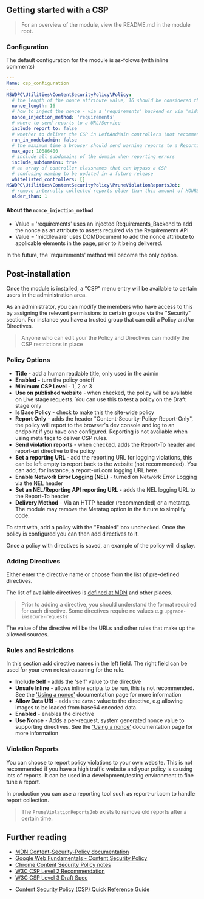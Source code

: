 ## Getting started with a CSP

> For an overview of the module, view the README.md in the module root.

### Configuration

The default configuration for the module is as-folows (with inline comments)

```yaml
---
Name: csp_configuration
---
NSWDPC\Utilities\ContentSecurityPolicy\Policy:
  # the length of the nonce attribute value, 16 should be considered the minimum
  nonce_length: 16
  # how to inject the nonce - via a 'requirements' backend or via 'middleware' (see below)
  nonce_injection_method: 'requirements'
  # where to send reports to a URL/Service
  include_report_to: false
  # whether to deliver the CSP in LeftAndMain controllers (not recommended at the moment)
  run_in_modeladmin: false
  # the maximum time a browser should send warning reports to a Reporting endpoint
  max_age: 10886400
  # include all subdomains of the domain when reporting errors
  include_subdomains: true
  # an array of controller classnames that can bypass a CSP
  # confusing naming to be updated in a future release
  whitelisted_controllers: []
NSWDPC\Utilities\ContentSecurityPolicy\PruneViolationReportsJob:
  # remove internally collected reports older than this amount of HOURS
  older_than: 1
```

#### About the `nonce_injection_method`

+ Value = 'requirements' uses an injected Requirements_Backend to add the nonce as an attribute to assets required via the Requirements API
+ Value = 'middleware' uses DOMDocument to add the nonce attribute to applicable elements in the page, prior to it being delivered.

In the future, the 'requirements' method will become the only option.

## Post-installation

Once the module is installed, a "CSP" menu entry will be available to certain users in the administration area.

As an administrator, you can modify the members who have access to this by assigning the relevant permissions to certain groups via the "Security" section. For instance you have a trusted group that can edit a Policy and/or Directives.

> Anyone who can edit your the Policy and Directives can modify the CSP restrictions in place

### Policy Options

+ **Title** - add a human readable title, only used in the admin
+ **Enabled** - turn the policy on/off
+ **Minimum CSP Level** - 1, 2 or 3
+ **Use on published website** - when checked, the policy will be available on Live stage requests. You can use this to test a policy on the Draft stage only
+ **Is Base Policy** - check to make this the site-wide policy
+ **Report Only** - adds the header "Content-Security-Policy-Report-Only", the policy will report to the browser's dev console and log to an endpoint if you have one configured. Reporting is not available when using meta tags to deliver CSP rules.
+ **Send violation reports** - when checked, adds the Report-To header and report-uri directive to the policy
+ **Set a reporting URL** - add the reporting URL for logging violations, this can be left empty to report back to the website (not recommended). You can add, for instance, a report-uri.com logging URL here.
+ **Enable Network Error Logging (NEL)** - turned on Network Error Logging via the NEL header
+ **Set an NEL/Reporting API reporting URL** - adds the NEL logging URL to the Report-To header
+ **Delivery Method** -  Via an HTTP header (recommended) or a metatag. The module may remove the Metatag option in the future to simplify code.

To start with, add a policy with the "Enabled" box unchecked. Once the policy is configured you can then add directives to it.

Once a policy with directives is saved, an example of the policy will display.

### Adding Directives

Either enter the directive name or choose from the list of pre-defined directives.

The list of available directives is [defined at MDN](https://developer.mozilla.org/en-US/docs/Web/HTTP/Headers/Content-Security-Policy) and other places.

> Prior to adding a directive, you should understand the format required for each directive. Some directives require no values e.g ```upgrade-insecure-requests```

The value of the directive will be the URLs and other rules that make up the allowed sources.

### Rules and Restrictions

In this section add directive names in the left field. The right field can be used for your own notes/reasoning for the rule.

+ **Include Self** - adds the 'self' value to the directive
+ **Unsafe Inline** - allows inline scripts to be run, this is not recommended. See the ['Using a nonce'](./10_using_a_nonce.md) documentation page for more information
+ **Allow Data URI** - adds the ```data:``` value to the directive, e.g allowing images to be loaded from base64 encoded data.
+ **Enabled** - enables the directive
+ **Use Nonce** - Adds a per-request, system generated nonce value to supporting directives. See the ['Using a nonce'](./10_using_a_nonce.md) documentation page for more information

### Violation Reports

You can choose to report policy violations to your own website. This is not recommended if you have a high traffic website and your policy is causing lots of reports. It can be used in a development/testing environment to fine tune a report.

In production you can use a reporting tool such as report-uri.com to handle report collection.

> The ```PruneViolationReportsJob``` exists to remove old reports after a certain time.

## Further reading

+ [MDN Content-Security-Policy documentation](https://developer.mozilla.org/en-US/docs/Web/HTTP/Headers/Content-Security-Policy)
+ [Google Web Fundamentals - Content Security Policy](https://developers.google.com/web/fundamentals/security/csp/)
+ [Chrome Content Security Policy notes](https://developer.chrome.com/extensions/contentSecurityPolicy)
+ [W3C CSP Level 2 Recommendation](https://www.w3.org/TR/CSP2/)
+ [W3C CSP Level 3 Draft Spec](https://www.w3.org/TR/CSP3/)
* [Content Security Policy (CSP) Quick Reference Guide](https://content-security-policy.com/)
